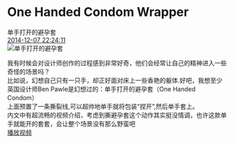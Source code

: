 # One Handed Condom Wrapper
 单手打开的避孕套<br>
 [2014-12-07 22:24:11](#label.date)<br>
 ![单手打开的避孕套](OneHandedCondomWrapper.jpg)
 
 我有时候会对设计师创作的过程感到非常好奇，他们会经常让自己的精神进入一些奇怪的场景吗？<br>
 比如说，幻想自己只有一只手，却正好面对床上一些香艳的躯体.好吧，我想至少英国设计师Ben Pawle是幻想过的：单手打开的避孕套（One Handed Condom）<br>
 上面预置了一条撕裂线,可以超帅地单手就将包装“捏开”,然后单手套上。<br>
 内文中有超流畅的视频介绍，考虑到撕避孕套这个动作其实挺没情调，也许这款单手就能开的套套，会让整个场景没有那么野蛮吧<br>
 [播放视频](OneHandedCondomWrapper.mp4#video.mp4)
